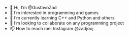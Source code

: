 - 👋 Hi, I’m @GustavoZad
- 👀 I’m interested in programming and games
- 🌱 I’m currently learning C++ and Python and others
- 💞️ I’m looking to collaborate on any programming project
- 📫 How to reach me: Instagram @zadjooj

<!---
GustavoZad/GustavoZad is a ✨ special ✨ repository because its `README.md` (this file) appears on your GitHub profile.
You can click the Preview link to take a look at your changes.
--->
